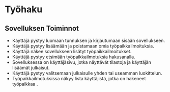 # Työhaku

## Sovelluksen Toiminnot

* Käyttäjä pystyy luomaan tunnuksen ja kirjautumaan sisään sovellukseen.
* Käyttäjä pystyy lisäämään ja poistamaan omia työpaikkailmoituksia.
* Käyttäjä näkee sovellukseen lisätyt työpaikkailmoitukset.
* Käyttäjä pystyy etsimään työpaikkailmotuksia hakusanalla.
* Sovelluksessa on käyttäjäsivu, jotka näyttävät tilastoja ja käyttäjän lisäämät julkaisut.
* Käyttäjä pystyy valitsemaan julkaisulle yhden tai useamman luokittelun.
* Työpaikkailmotuksissa näkyy lista käyttäjistä, jotka on hakeneet työpaikkaa .

